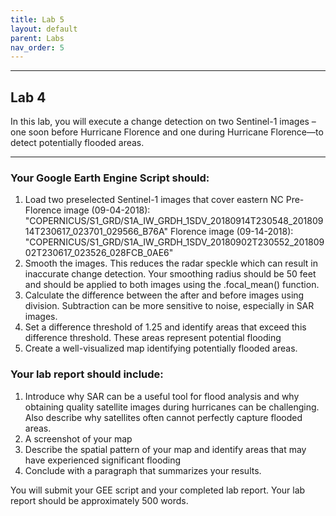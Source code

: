 ```yaml
---
title: Lab 5
layout: default
parent: Labs
nav_order: 5
---
```


<style>
div.blue { background-color:#e0f0ff; padding: 10px 10px 3px 10px;}
</style>

------------------------------------------------------------------------
## Lab 4

In this lab, you will execute a change detection on two Sentinel-1 images – one soon before 
Hurricane Florence and one during Hurricane Florence—to detect potentially flooded areas. 

------------------------------------------------------------------------
### Your Google Earth Engine Script should:
1.	Load two preselected Sentinel-1 images that cover eastern NC
Pre-Florence image (09-04-2018): "COPERNICUS/S1_GRD/S1A_IW_GRDH_1SDV_20180914T230548_20180914T230617_023701_029566_B76A"
Florence image (09-14-2018):
"COPERNICUS/S1_GRD/S1A_IW_GRDH_1SDV_20180902T230552_20180902T230617_023526_028FCB_0AE6"
2.	Smooth the images. This reduces the radar speckle which can result in inaccurate change detection. Your smoothing radius should be 50 feet and should be applied to both images using the .focal_mean() function.
3.	Calculate the difference between the after and before images using division. Subtraction can be more sensitive to noise, especially in SAR images. 
4.	Set a difference threshold of 1.25 and identify areas that exceed this difference threshold. These areas represent potential flooding
5.	Create a well-visualized map identifying potentially flooded areas. 


### Your lab report should include:
1.	Introduce why SAR can be a useful tool for flood analysis and why obtaining quality satellite images during hurricanes can be challenging. Also describe why satellites often cannot perfectly capture flooded areas. 
2.	A screenshot of your map
3.	Describe the spatial pattern of your map and identify areas that may have experienced significant flooding
4.	Conclude with a paragraph that summarizes your results. 
 

You will submit your GEE script and your completed lab report. Your lab report should be approximately 500 words. 
